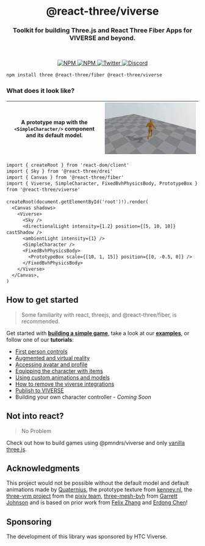 <h1 align="center">@react-three/viverse</h1>
<h3 align="center">Toolkit for building Three.js and React Three Fiber Apps for VIVERSE and beyond.</h3>
<br/>

<p align="center">
  <a href="https://npmjs.com/package/@react-three/viverse" target="_blank">
    <img src="https://img.shields.io/npm/v/@react-three/viverse?style=flat&colorA=000000&colorB=000000" alt="NPM" />
  </a>
  <a href="https://npmjs.com/package/@react-three/viverse" target="_blank">
    <img src="https://img.shields.io/npm/dt/@react-three/viverse.svg?style=flat&colorA=000000&colorB=000000" alt="NPM" />
  </a>
  <a href="https://twitter.com/pmndrs" target="_blank">
    <img src="https://img.shields.io/twitter/follow/pmndrs?label=%40pmndrs&style=flat&colorA=000000&colorB=000000&logo=twitter&logoColor=000000" alt="Twitter" />
  </a>
  <a href="https://discord.gg/ZZjjNvJ" target="_blank">
    <img src="https://img.shields.io/discord/740090768164651008?style=flat&colorA=000000&colorB=000000&label=discord&logo=discord&logoColor=000000" alt="Discord" />
  </a>
</p>

```bash
npm install three @react-three/fiber @react-three/viverse
```

### What does it look like?

| A prototype map with the `<SimpleCharacter/>` component and its default model. | ![render of the code below](./docs/getting-started/basic-example.gif) |
| --------------------------------------------------------------------------- | --------------------------------------------------------------------- |

```tsx
import { createRoot } from 'react-dom/client'
import { Sky } from '@react-three/drei'
import { Canvas } from '@react-three/fiber'
import { Viverse, SimpleCharacter, FixedBvhPhysicsBody, PrototypeBox } from '@react-three/viverse'

createRoot(document.getElementById('root')!).render(
  <Canvas shadows>
    <Viverse>
      <Sky />
      <directionalLight intensity={1.2} position={[5, 10, 10]} castShadow />
      <ambientLight intensity={1} />
      <SimpleCharacter />
      <FixedBvhPhysicsBody>
        <PrototypeBox scale={[10, 1, 15]} position={[0, -0.5, 0]} />
      </FixedBvhPhysicsBody>
    </Viverse>
  </Canvas>,
)
```

## How to get started

> Some familiarity with
> react, threejs, and @react-three/fiber, is recommended.

Get started with **[building a simple game](https://pmndrs.github.io/viverse/tutorials/simple-game)**, take a look at our **[examples](https://pmndrs.github.io/viverse/getting-started/examples)**, or follow one of our **tutorials**:

- [First person controls](https://pmndrs.github.io/viverse/tutorials/first-person)
- [Augmented and virtual reality](https://pmndrs.github.io/viverse/tutorials/augmented-and-virtual-reality)
- [Accessing avatar and profile](https://pmndrs.github.io/viverse/tutorials/access-avatar-and-profile)
- [Equipping the character with items](https://pmndrs.github.io/viverse/tutorials/equipping-items)
- [Using custom animations and models](https://pmndrs.github.io/viverse/tutorials/custom-models-and-animations)
- [How to remove the viverse integrations](https://pmndrs.github.io/viverse/tutorials/remove-viverse-integrations)
- [Publish to VIVERSE](https://pmndrs.github.io/viverse/tutorials/publish-to-viverse)
- Building your own character controller - _Coming Soon_

## Not into react?

> No Problem

Check out how to build games using @pmndrs/viverse and only [vanilla three.js](https://pmndrs.github.io/viverse/without-react).

## Acknowledgments

This project would not be possible without the default model and default animations made by [Quaternius](https://quaternius.com/), the prototype texture from [kenney.nl](https://www.kenney.nl/), the [three-vrm project](https://github.com/pixiv/three-vrm) from the [pixiv team](https://github.com/pixiv), [three-mesh-bvh](https://github.com/gkjohnson/three-mesh-bvh) from [Garrett Johnson](https://github.com/gkjohnson) and is based on prior work from [Felix Zhang](https://github.com/felixtrz) and [Erdong Chen](https://github.com/ErdongChen-Andrew)!

## Sponsoring

The development of this library was sponsored by HTC Viverse.